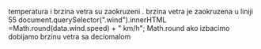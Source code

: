 temperatura i brzina vetra su zaokruzeni . brzina vetra je zaokruzena u liniji 55    document.querySelector(".wind").innerHTML =Math.round(data.wind.speed)  + " km/h";
Math.round ako izbacimo dobijamo brzinu vetra sa deciomalom
